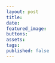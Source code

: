 ```yaml
---
layout: post
title:
date:
featured_image:
buttons:
assets:
tags:
published: false
---
```


<div class="editable"></div>